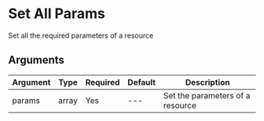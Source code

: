 # Set All Params

Set all the required parameters of a resource

## Arguments

| Argument | Type | Required | Default | Description |
| --- | --- | --- | --- | --- |
| params | array | Yes | --- | Set the parameters of a resource |